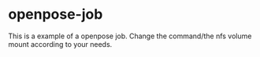 # openpose-job
This is a example of a openpose job. Change the command/the nfs volume mount according to your needs.